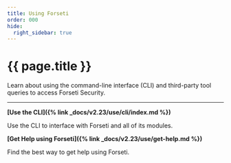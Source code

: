 ```yaml
---
title: Using Forseti
order: 000
hide:
  right_sidebar: true
---
```


# {{ page.title }}

Learn about using the command-line interface (CLI) and third-party tool queries to
access Forseti Security.

---

**[Use the CLI]({% link _docs/v2.23/use/cli/index.md %})**

Use the CLI to interface with Forseti and all of its modules.

**[Get Help using Forseti]({% link _docs/v2.23/use/get-help.md %})**

Find the best way to get help using Forseti.
